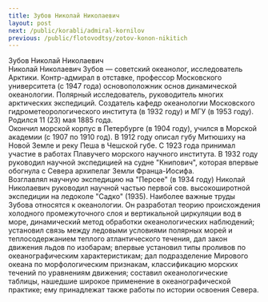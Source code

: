 ```yaml
---
title: Зубов Николай Николаевич
layout: post
next: /public/korabli/admiral-kornilov
previous: /public/flotovodtsy/zotov-konon-nikitich
---
```


Зубов Николай Николаевич  
Николай Николаевич Зубов — советский океанолог, исследователь Арктики. Контр-адмирал в отставке, профессор Московского университета (с 1947 года) основоположник основ динамической океанологии. Полярный исследователь, руководитель многих арктических экспедиций. Создатель кафедр океанологии Московского гидрометеорологического института (в 1932 году) и МГУ (в 1953 году). Родился 11 (23) мая 1885 года.   
Окончил морской корпус в Петербурге (в 1904 году), учился в Морской академии (с 1907 по 1910 год). В 1912 году описал губу Митюшиху на Новой Земле и реку Пеша в Чешской губе. С 1923 года принимал участие в работах Плавучего морского научного института. В 1932 году руководил научной экспедицией на судне "Книпович", которая впервые обогнула с Севера архипелаг Земли Франца-Иосифа.   
Возглавлял научную экспедицию на "Персее" (в 1934 году) Николай Николаевич руководил научной частью первой сов. высокоширотной экспедиции на ледоколе "Садко" (1935). Наиболее важные труды Зубова относятся к океанологии. Он разработал теорию происхождения холодного промежуточного слоя и вертикальной циркуляции вод в море, динамический метод обработки океанологических наблюдений; установил связь между ледовыми условиями полярных морей и теплосодержанием теплого атлантического течения, дал закон движения льдов по изобарам; впервые установил типы проливов по океанографическим характеристикам; дал подразделение Мирового океана по морфологическим признакам, классификацию морских течений по уравнениям движения; составил океанологические таблицы, нашедшие широкое применение в океанографической практике; ему принадлежат также работы по истории освоения Севера.  
 